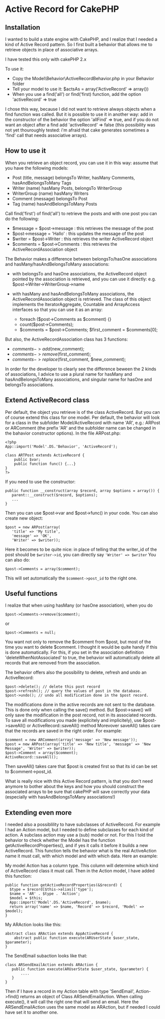 Active Record for CakePHP
=========================

Installation
------------
I wanted to build a state engine with CakePHP, and I realize that I needed a kind of Active Record pattern.
So I first built a behavior that allows me to retrieve objects in place of associative arrays.

I have tested this only with cakePHP 2.x

To use it:
* Copy the Model\Behavior\ActiveRecordBehavior.php in your Behavior folder
* Tell your model to use it: $actsAs = array('ActiveRecord' => array(<options>))
* When you use a find('all') or find('first) function, add the option 'activeRecord' => true

I chose this way, because I did not want to retrieve always objects when a find function was called.
But it is possible to use it in another way: add in the constructor of the behavior the option 'allFind' => true, and if you do not want an object after a find add 'activeRecord' => false (this possibility was not yet thouroughly tested: i'm afraid that cake generates sometimes a 'find' call that needs associative arrays).

How to use it
-------------
When you retrieve an object record, you can use it in this way: assume that you have the following models:
* Post (title, message) belongsTo Writer, hasMany Comments, hasAndBelongsToMany Tags
* Writer (name) hasMany Posts, belongsTo WriterGroup
* WriterGroup (name) hasMany Writers
* Comment (message) belongsTo Post
* Tag (name) hasAndBelongsToMany Posts

Call find('first') of find('all') to retrieve the posts and with one post you can do the following:
* $message = $post->message : this retrieves the message of the post
* $post->message = 'Hallo' : this updates the message of the post
* $writer = $post->Writer : this retrieves the writer ActiveRecord object
* $comments = $post->Comments : this retrieves the ActiveRecordAssociation object

The Behavior makes a difference between belongsTo/hasOne associations and hasMany/hasAndBelongsToMany associations:
* with belongsTo and hasOne associations, the ActiveRecord object pointed by the association is retrieved, and you can use
it directly: e.g. $post->Writer->WriterGroup->name
* with hasMany and hasAndBelongsToMany associations, the ActiveRecordAssociation object is retrieved. The class of this object implements the IteratorAggregate, Countable and ArrayAccess interfaces so that you can use it as an array:

  * foreach ($post->Comments as $comment) {}
  * count($post->Comments);
  * $comments = $post->Comments; $first_comment = $comments[0];


But also, the ActiveRecordAssociation class has 3 functions:
  * $comments->add($new_comment);
  * $comments->remove($first_comment);
  * $comments->replace($first_comment, $new_comment);

In order for the developer to clearly see the difference beween the 2 kinds of associations, I advice to use a plural name for hasMany and hasAndBelongsToMany associations, and singular name for hasOne and belongsTo associations.

Extend ActiveRecord class
-------------------------
Per default, the object you retrieve is of the class ActiveRecord. But you can of course extend this class for one model.
Per default, the behavior will look for a class in the subfolder Model/ActiveRecord with name 'AR<model name>', e.g.: ARPost or ARComment (the prefix 'AR' and the subfolder name can be changed in the bahavior constructor options).
In the file ARPost.php:

    <?php
    App::import('Model'.DS.'Behavior', 'ActiveRecord');

    class ARTPost extends ActiveRecord {
        public $var;
        public function func() {...}
    }
    ?>

If you need to use the constructor:

    public function __construct(array $record, array $options = array()) {
       parent::__construct($record, $options);
       ...
    }


Then you can use $post->var and $post->func() in your code.
You can also create new object:

    $post = new ARPost(array(
       'title' => 'My title',
       'message' => 'OK',
       'Writer' => $writer));

Here it becomes to be quite nice: in place of telling that the writer_id of the post should be `$writer->id`, you can directly say `'Writer' => $writer`
You can also do:

    $post->Comments = array($comment);

This will set automatically the `$comment->post_id` to the right one.

Useful functions
----------------
I realize that when using hasMany (or hasOne association), when you do

    $post->Comments->remove($comment);

or

    $post->Comments = null;


You want not only to remove the $comment from $post, but most of the time you want to delete $comment.
I thought it would be quite handy if this is done automatically. For this, if you set in the association definition 'deleteWhenNotAssociated' to true, the behavior will automatically delete all records that are removed from the association.

The behavior offers also the possibility to delete, refresh and undo an ActiveRecord:

    $post->delete(); // delete this post record
    $post->refresh(); // query the values of post in the database.
    $post->undo(); // undo all modification done in the $post record.

The modifications done in the active records are not sent to the database. This is done only when calling the save() method.
But $post->save() will only save the modification in the post record, not in its associated records. To save all modifications you made (explicitely and implicitely), use $post->saveAll() or ActiveRecord::saveAll() method
Morevover saveAll() takes care that the records are saved in the right order. For example:

    $comment = new ARComment(array('message' => 'New message'));
    $post = new ARPost(array('title' => 'New title', 'message' => 'New Message', 'Writer' => $writer));
    $post->Comment = array($comment);
    ActiveRecord::saveAll();

Then saveAll() takes care that $post is created first so that its id can be set to $comment->post_id.

What is really nice with this Active Record pattern, is that you don't need anymore to bother about the keys and how you should construct the associated arrays to be sure that cakePHP will save correctly your data (especially with hasAndBelongsToMany associations!)

Extending even more
-------------------
I needed also a possiblility to have subclasses of ActiveRecord. For example I had an Action model, but I needed to define subclasses for each kind of action. A subclass action may use a (sub) model or not.
For this I told the behavior to check whether the Model has the function getActiveRecordProperties(), and if yes it calls it before it builds a new ActiveRecord.
This function tells the behavior what is the real ActiveAction name it must call, with which model and with which data. Here an example:

My model Action has a column type. This column will determine which kind of ActiveRecord class it must call.
Then in the Action model, I have added this function:

    public function getActiveRecordProperties(&$record) {
      $type = $record[$this->alias]['type'];
      $name = 'AR' . $type . 'Action';
      $model = $this;
      App::import('Model'.DS.'ActiveRecord', $name);
      return array('name' => $name, 'Record' => $record, 'Model' => $model);
    }

My ARAction looks like this:

    abstract class ARAction extends AppActiveRecord {
        abstract public function execute(ARUserState $user_state, $parameter);
    }

The SendEmail subaction looks like that:

    class ARSendEmailAction extends ARAction {
       public function execute(ARUserState $user_state, $parameter) {
           ....
       }
    }

Then if I have a record in my Action table with type 'SendEmail', Action->find() returns an object of Class ARSendEmailAction. When calling execute(), it will call the right one that will send an email.
Here the ARSendEmailAction uses the same model as ARAction, but if needed I could have set it to another one.










